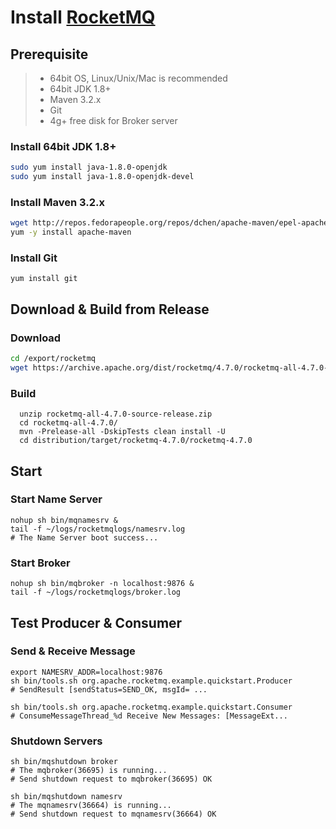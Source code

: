 # Install [RocketMQ](https://rocketmq.apache.org/docs/quick-start/)

## Prerequisite

>* 64bit OS, Linux/Unix/Mac is recommended
>* 64bit JDK 1.8+
>* Maven 3.2.x
>* Git
>* 4g+ free disk for Broker server

### Install 64bit JDK 1.8+

```bash
sudo yum install java-1.8.0-openjdk
sudo yum install java-1.8.0-openjdk-devel
```

### Install Maven 3.2.x

```bash
wget http://repos.fedorapeople.org/repos/dchen/apache-maven/epel-apache-maven.repo -O /etc/yum.repos.d/epel-apache-maven.repo
yum -y install apache-maven
```

### Install Git

```
yum install git
```

## Download & Build from Release

### Download

```bash
cd /export/rocketmq
wget https://archive.apache.org/dist/rocketmq/4.7.0/rocketmq-all-4.7.0-source-release.zip
```

### Build

```
  unzip rocketmq-all-4.7.0-source-release.zip
  cd rocketmq-all-4.7.0/
  mvn -Prelease-all -DskipTests clean install -U
  cd distribution/target/rocketmq-4.7.0/rocketmq-4.7.0
```

## Start

### Start Name Server

```
nohup sh bin/mqnamesrv &
tail -f ~/logs/rocketmqlogs/namesrv.log
# The Name Server boot success...
```

### Start Broker

```
nohup sh bin/mqbroker -n localhost:9876 &
tail -f ~/logs/rocketmqlogs/broker.log
```
## Test Producer & Consumer
### Send & Receive Message

```
export NAMESRV_ADDR=localhost:9876
sh bin/tools.sh org.apache.rocketmq.example.quickstart.Producer
# SendResult [sendStatus=SEND_OK, msgId= ...

sh bin/tools.sh org.apache.rocketmq.example.quickstart.Consumer
# ConsumeMessageThread_%d Receive New Messages: [MessageExt...
```

### Shutdown Servers

```
sh bin/mqshutdown broker
# The mqbroker(36695) is running...
# Send shutdown request to mqbroker(36695) OK

sh bin/mqshutdown namesrv
# The mqnamesrv(36664) is running...
# Send shutdown request to mqnamesrv(36664) OK
```



